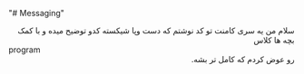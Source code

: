 
"# Messaging" 
<div style="direction:rtl"> سلام من یه سری کامنت تو کد نوشتم که دست وپا شیکسته کدو توضیح میده 
و با کمک بچه ها کلاس </div>
program
<div style="direction:rtl"> رو عوض کردم که کامل تر بشه. </div>

 

